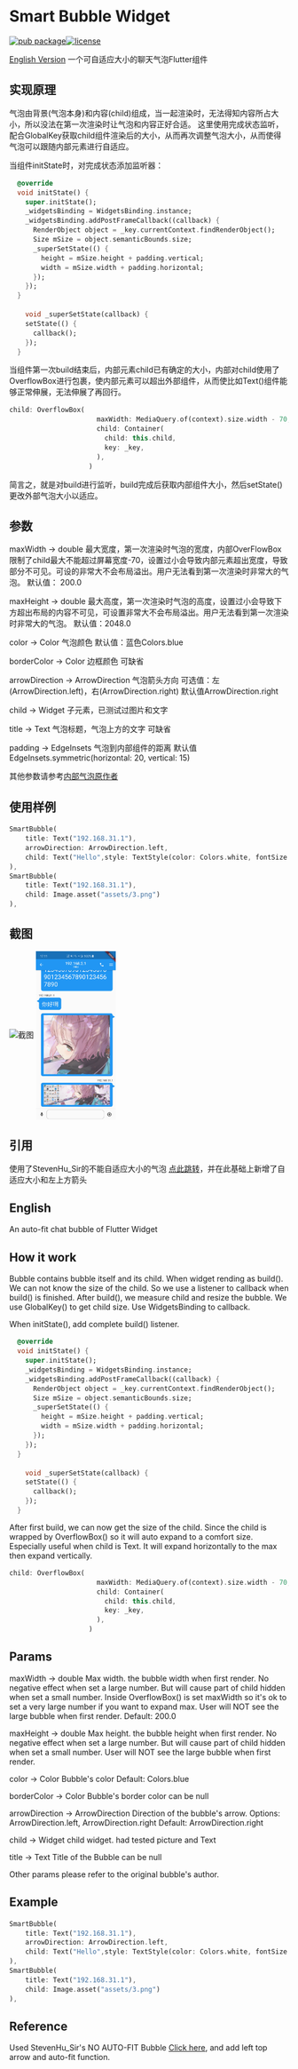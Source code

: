 # Smart Bubble Widget
[![pub package](https://img.shields.io/pub/v/smart_bubble)](https://pub.dev/packages/smart_bubble)[![license](https://img.shields.io/github/license/50Death/Smart-Bubble-Widget)](https://github.com/50Death/Smart-Bubble-Widget/blob/master/LICENSE)

[English Version](#English)
一个可自适应大小的聊天气泡Flutter组件

## 实现原理

气泡由背景(气泡本身)和内容(child)组成，当一起渲染时，无法得知内容所占大小，所以没法在第一次渲染时让气泡和内容正好合适。
这里使用完成状态监听，配合GlobalKey获取child组件渲染后的大小，从而再次调整气泡大小，从而使得气泡可以跟随内部元素进行自适应。

当组件initState时，对完成状态添加监听器：
```dart
  @override
  void initState() {
    super.initState();
    _widgetsBinding = WidgetsBinding.instance;
    _widgetsBinding.addPostFrameCallback((callback) {
      RenderObject object = _key.currentContext.findRenderObject();
      Size mSize = object.semanticBounds.size;
      _superSetState(() {
        height = mSize.height + padding.vertical;
        width = mSize.width + padding.horizontal;
      });
    });
  }

    void _superSetState(callback) {
    setState(() {
      callback();
    });
  }
```
当组件第一次build结束后，内部元素child已有确定的大小，内部对child使用了OverflowBox进行包裹，使内部元素可以超出外部组件，从而使比如Text()组件能够正常伸展，无法伸展了再回行。
```dart
child: OverflowBox(
                      maxWidth: MediaQuery.of(context).size.width - 70,
                      child: Container(
                        child: this.child,
                        key: _key,
                      ),
                    )
```
简言之，就是对build进行监听，build完成后获取内部组件大小，然后setState()更改外部气泡大小以适应。

## 参数
maxWidth → double
最大宽度，第一次渲染时气泡的宽度，内部OverFlowBox限制了child最大不能超过屏幕宽度-70，设置过小会导致内部元素超出宽度，导致部分不可见。可设的非常大不会布局溢出。用户无法看到第一次渲染时非常大的气泡。
默认值： 200.0

maxHeight → double
最大高度，第一次渲染时气泡的高度，设置过小会导致下方超出布局的内容不可见，可设置非常大不会布局溢出。用户无法看到第一次渲染时非常大的气泡。
默认值：2048.0

color → Color
气泡颜色
默认值：蓝色Colors.blue

borderColor → Color
边框颜色
可缺省

arrowDirection → ArrowDirection
气泡箭头方向
可选值：左(ArrowDirection.left)，右(ArrowDirection.right)
默认值ArrowDirection.right

child → Widget
子元素，已测试过图片和文字

title → Text
气泡标题，气泡上方的文字
可缺省

padding → EdgeInsets
气泡到内部组件的距离
默认值EdgeInsets.symmetric(horizontal: 20, vertical: 15)

其他参数请参考[内部气泡原作者](https://www.jianshu.com/p/2eb98bc08078)

## 使用样例
```dart
SmartBubble(
    title: Text("192.168.31.1"),
    arrowDirection: ArrowDirection.left,
    child: Text("Hello",style: TextStyle(color: Colors.white, fontSize: 30)),
),
SmartBubble(
    title: Text("192.168.31.1"),
    child: Image.asset("assets/3.png")
),
```

## 截图
![截图]()
<img src="https://github.com/50Death/Smart-Bubble-Widget/blob/master/screenshots/Screenshot_20200211-171136.jpg" width = "144" height = "304" alt="截图" 
align=center>
## 引用
使用了StevenHu_Sir的不能自适应大小的气泡
[点此跳转](https://www.jianshu.com/p/2eb98bc08078)，并在此基础上新增了自适应大小和左上方箭头

## English
An auto-fit chat bubble of Flutter Widget

## How it work
Bubble contains bubble itself and its child. When widget rending as build(). We can not know the size of the child. So we use a listener to callback when build() is finished. After build(), we measure child and resize the bubble. We use GlobalKey() to get child size. Use WidgetsBinding to callback.

When initState(), add complete build() listener.
```dart
  @override
  void initState() {
    super.initState();
    _widgetsBinding = WidgetsBinding.instance;
    _widgetsBinding.addPostFrameCallback((callback) {
      RenderObject object = _key.currentContext.findRenderObject();
      Size mSize = object.semanticBounds.size;
      _superSetState(() {
        height = mSize.height + padding.vertical;
        width = mSize.width + padding.horizontal;
      });
    });
  }

    void _superSetState(callback) {
    setState(() {
      callback();
    });
  }
```

After first build, we can now get the size of the child. Since the child is wrapped by OverflowBox() so it will auto expand to a comfort size. Especially useful when child is Text. It will expand horizontally to the max then expand vertically.
```dart
child: OverflowBox(
                      maxWidth: MediaQuery.of(context).size.width - 70,
                      child: Container(
                        child: this.child,
                        key: _key,
                      ),
                    )
```

## Params
maxWidth → double
Max width. the bubble width when first render. No negative effect when set a large number. But will cause part of child hidden when set a small number. Inside OverflowBox() is set maxWidth so it's ok to set a very large number if you want to expand max. User will NOT see the large bubble when first render.
Default: 200.0

maxHeight → double
Max height. the bubble height when first render. No negative effect when set a large number. But will cause part of child hidden when set a small number. User will NOT see the large bubble when first render.

color → Color
Bubble's color
Default: Colors.blue

borderColor → Color
Bubble's border color
can be null

arrowDirection → ArrowDirection
Direction of the bubble's arrow.
Options: ArrowDirection.left, ArrowDirection.right
Default: ArrowDirection.right

child → Widget
child widget. had tested picture and Text

title → Text
Title of the Bubble
can be null

Other params please refer to the original bubble's author.

## Example
```dart
SmartBubble(
    title: Text("192.168.31.1"),
    arrowDirection: ArrowDirection.left,
    child: Text("Hello",style: TextStyle(color: Colors.white, fontSize: 30)),
),
SmartBubble(
    title: Text("192.168.31.1"),
    child: Image.asset("assets/3.png")
),
```

## Reference
Used StevenHu_Sir's NO AUTO-FIT Bubble
[Click here](https://www.jianshu.com/p/2eb98bc08078), and add left top arrow and auto-fit function.
